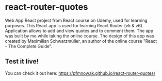 # react-router-quotes

Web App React project from React course on Udemy, used for learning purposes.
This React app is used for learning React Router (v5 & v6). Application allows to add and view quotes and to comment them.
The app was built by me while taking the online course.
The design of this app was created by Maximilian Schwarzmüller, an author of the online course "React - The Complete Guide".

## Test it live!

You can check it out here:
https://pfmnowak.github.io/react-router-quotes/

